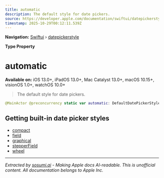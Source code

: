 ```yaml
---
title: automatic
description: The default style for date pickers.
source: https://developer.apple.com/documentation/swiftui/datepickerstyle/automatic
timestamp: 2025-10-29T00:12:11.539Z
---
```


**Navigation:** [Swiftui](/documentation/swiftui) › [datepickerstyle](/documentation/swiftui/datepickerstyle)

**Type Property**

# automatic

**Available on:** iOS 13.0+, iPadOS 13.0+, Mac Catalyst 13.0+, macOS 10.15+, visionOS 1.0+, watchOS 10.0+

> The default style for date pickers.

```swift
@MainActor @preconcurrency static var automatic: DefaultDatePickerStyle { get }
```

## Getting built-in date picker styles

- [compact](/documentation/swiftui/datepickerstyle/compact)
- [field](/documentation/swiftui/datepickerstyle/field)
- [graphical](/documentation/swiftui/datepickerstyle/graphical)
- [stepperField](/documentation/swiftui/datepickerstyle/stepperfield)
- [wheel](/documentation/swiftui/datepickerstyle/wheel)

---

*Extracted by [sosumi.ai](https://sosumi.ai) - Making Apple docs AI-readable.*
*This is unofficial content. All documentation belongs to Apple Inc.*
